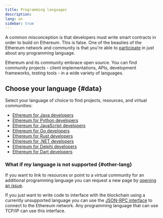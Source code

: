 ```yaml
---
title: Programming languages
description:
lang: en
sidebar: true
---
```


A common misconception is that developers must write smart contracts in order to build on Ethereum. This is false.
One of the beauties of the Ethereum network and community is that you're able to [participate](/community/) in just about any programming language.

Ethereum and its community embrace open source. You can find community projects - client implementations, APIs, development frameworks, testing tools - in a wide variety of languages.

<!-- Often certain languages have an certain advantage depending on the use case -->

## Choose your language {#data}

Select your language of choice to find projects, resources, and virtual communities:

- [Ethereum for Java developers](/developers/docs/programming-languages/java/)
- [Ethereum for Python developers](/developers/docs/programming-languages/python/)
- [Ethereum for JavaScript developers](/developers/docs/programming-languages/javascript/)
- [Ethereum for Go developers](/developers/docs/programming-languages/golang/)
- [Ethereum for Rust developers](/developers/docs/programming-languages/rust/)
- [Ethereum for .NET developers](/developers/docs/programming-languages/dot-net/)
- [Ethereum for Delphi developers](/developers/docs/programming-languages/delphi/)
- [Ethereum for Dart developers](/developers/docs/programming-languages/dart/)

### What if my language is not supported {#other-lang}

If you want to link to resources or point to a virtual community for an additional programming language you can request a new page by [opening an issue](https://github.com/ethereum/ethereum-org-website/issues/new/choose).

If you just want to write code to interface with the blockchain using a currently unsupported language
you can use the [JSON-RPC interface](/developers/docs/apis/json-rpc/) to connect to the Ethereum network. Any programming
language that can use TCP/IP can use this interface.
